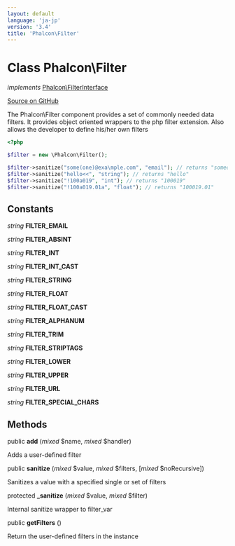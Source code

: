 ```yaml
---
layout: default
language: 'ja-jp'
version: '3.4'
title: 'Phalcon\Filter'
---
```


# Class **Phalcon\Filter**

*implements* [Phalcon\FilterInterface](/3.4/en/api/Phalcon_FilterInterface)

<a href="https://github.com/phalcon/cphalcon/tree/v3.4.0/phalcon/filter.zep" class="btn btn-default btn-sm">Source on GitHub</a>

The Phalcon\Filter component provides a set of commonly needed data filters. It provides object oriented wrappers to the php filter extension. Also allows the developer to define his/her own filters

```php
<?php

$filter = new \Phalcon\Filter();

$filter->sanitize("some(one)@exa\mple.com", "email"); // returns "someone@example.com"
$filter->sanitize("hello<<", "string"); // returns "hello"
$filter->sanitize("!100a019", "int"); // returns "100019"
$filter->sanitize("!100a019.01a", "float"); // returns "100019.01"

```

## Constants

*string* **FILTER_EMAIL**

*string* **FILTER_ABSINT**

*string* **FILTER_INT**

*string* **FILTER_INT_CAST**

*string* **FILTER_STRING**

*string* **FILTER_FLOAT**

*string* **FILTER_FLOAT_CAST**

*string* **FILTER_ALPHANUM**

*string* **FILTER_TRIM**

*string* **FILTER_STRIPTAGS**

*string* **FILTER_LOWER**

*string* **FILTER_UPPER**

*string* **FILTER_URL**

*string* **FILTER_SPECIAL_CHARS**

## Methods

public **add** (*mixed* $name, *mixed* $handler)

Adds a user-defined filter

public **sanitize** (*mixed* $value, *mixed* $filters, [*mixed* $noRecursive])

Sanitizes a value with a specified single or set of filters

protected **_sanitize** (*mixed* $value, *mixed* $filter)

Internal sanitize wrapper to filter_var

public **getFilters** ()

Return the user-defined filters in the instance